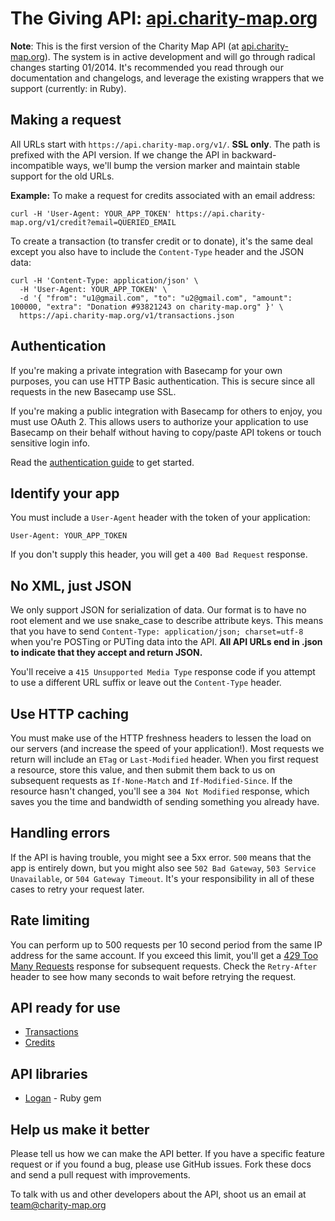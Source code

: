 The Giving API: [api.charity-map.org](https://api.charity-map.org)
====================

**Note**: This is the first version of the Charity Map API (at [api.charity-map.org](https://api.charity-map.org)). The system is in active development and will go through radical changes starting 01/2014. It's recommended you read through our documentation and changelogs, and leverage the existing wrappers that we support (currently: in Ruby).


Making a request
----------------

All URLs start with `https://api.charity-map.org/v1/`. **SSL only**. The path is prefixed with the API version. If we change the API in backward-incompatible ways, we'll bump the version marker and maintain stable support for the old URLs.

**Example:** To make a request for credits associated with an email address:

```shell
curl -H 'User-Agent: YOUR_APP_TOKEN' https://api.charity-map.org/v1/credit?email=QUERIED_EMAIL
```

To create a transaction (to transfer credit or to donate), it's the same deal except you also have to include the `Content-Type` header and the JSON data:

```shell
curl -H 'Content-Type: application/json' \
  -H 'User-Agent: YOUR_APP_TOKEN' \
  -d '{ "from": "u1@gmail.com", "to": "u2@gmail.com", "amount": 100000, "extra": "Donation #93821243 on charity-map.org" }' \
  https://api.charity-map.org/v1/transactions.json
```


Authentication
--------------

If you're making a private integration with Basecamp for your own purposes, you can use HTTP Basic authentication. This is secure since all requests in the new Basecamp use SSL.

If you're making a public integration with Basecamp for others to enjoy, you must use OAuth 2. This allows users to authorize your application to use Basecamp on their behalf without having to copy/paste API tokens or touch sensitive login info.

Read the [authentication guide](https://github.com/37signals/api/blob/master/sections/authentication.md) to get started.


Identify your app
-----------------

You must include a `User-Agent` header with the token of your application:

    User-Agent: YOUR_APP_TOKEN

If you don't supply this header, you will get a `400 Bad Request` response.


No XML, just JSON
-----------------

We only support JSON for serialization of data. Our format is to have no root element and we use snake\_case to describe attribute keys. This means that you have to send `Content-Type: application/json; charset=utf-8` when you're POSTing or PUTing data into the API. **All API URLs end in .json to indicate that they accept and return JSON.**

You'll receive a `415 Unsupported Media Type` response code if you attempt to use a different URL suffix or leave out the `Content-Type` header.

Use HTTP caching
----------------

You must make use of the HTTP freshness headers to lessen the load on our servers (and increase the speed of your application!). Most requests we return will include an `ETag` or `Last-Modified` header. When you first request a resource, store this value, and then submit them back to us on subsequent requests as `If-None-Match` and `If-Modified-Since`. If the resource hasn't changed, you'll see a `304 Not Modified` response, which saves you the time and bandwidth of sending something you already have.


Handling errors
---------------

If the API is having trouble, you might see a 5xx error. `500` means that the app is entirely down, but you might also see `502 Bad Gateway`, `503 Service Unavailable`, or `504 Gateway Timeout`. It's your responsibility in all of these cases to retry your request later. 


Rate limiting
-------------

You can perform up to 500 requests per 10 second period from the same IP address for the same account. If you exceed this limit, you'll get a [429 Too Many Requests](http://tools.ietf.org/html/draft-nottingham-http-new-status-02#section-4) response for subsequent requests. Check the `Retry-After` header to see how many seconds to wait before retrying the request.



API ready for use
-----------------

* [Transactions](https://github.com/rebyn/api.charity-map.org/blob/master/docs/transactions.md)
* [Credits](https://github.com/rebyn/api.charity-map.org/blob/master/docs/credits.md)




API libraries
-------------

* [Logan](https://rubygems.org/gems/logan) - Ruby gem

Help us make it better
----------------------

Please tell us how we can make the API better. If you have a specific feature request or if you found a bug, please use GitHub issues. Fork these docs and send a pull request with improvements.

To talk with us and other developers about the API, shoot us an email at [team@charity-map.org](mailto:team@charity-map.org)